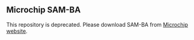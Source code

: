 Microchip SAM-BA
------------

This repository is deprecated.
Please download SAM-BA from [Microchip website](http://www.microchip.com).
